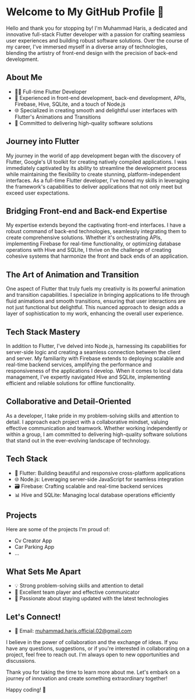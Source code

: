 # Welcome to My GitHub Profile 👋

Hello and thank you for stopping by! I'm Muhammad Haris, a dedicated and innovative full-stack Flutter developer with a passion for crafting seamless user experiences and building robust software solutions. Over the course of my career, I've immersed myself in a diverse array of technologies, blending the artistry of front-end design with the precision of back-end development.


## About Me
- 👨‍💻 Full-time Flutter Developer
- 🔭 Experienced in front-end development, back-end development, APIs, Firebase, Hive, SQLite, and a touch of Node.js
- 🌐 Specialized in creating smooth and delightful user interfaces with Flutter's Animations and Transitions
- 🚀 Committed to delivering high-quality software solutions

## Journey into Flutter

My journey in the world of app development began with the discovery of Flutter, Google's UI toolkit for creating natively compiled applications. I was immediately captivated by its ability to streamline the development process while maintaining the flexibility to create stunning, platform-independent interfaces. As a full-time Flutter developer, I've honed my skills in leveraging the framework's capabilities to deliver applications that not only meet but exceed user expectations.

## Bridging Front-end and Back-end Expertise

My expertise extends beyond the captivating front-end interfaces. I have a robust command of back-end technologies, seamlessly integrating them to create comprehensive solutions. Whether it's orchestrating APIs, implementing Firebase for real-time functionality, or optimizing database operations with Hive and SQLite, I thrive on the challenge of creating cohesive systems that harmonize the front and back ends of an application.

## The Art of Animation and Transition

One aspect of Flutter that truly fuels my creativity is its powerful animation and transition capabilities. I specialize in bringing applications to life through fluid animations and smooth transitions, ensuring that user interactions are not just functional but delightful. This nuanced approach to design adds a layer of sophistication to my work, enhancing the overall user experience.

## Tech Stack Mastery

In addition to Flutter, I've delved into Node.js, harnessing its capabilities for server-side logic and creating a seamless connection between the client and server. My familiarity with Firebase extends to deploying scalable and real-time backend services, amplifying the performance and responsiveness of the applications I develop. When it comes to local data management, I've expertly navigated Hive and SQLite, implementing efficient and reliable solutions for offline functionality.

## Collaborative and Detail-Oriented

As a developer, I take pride in my problem-solving skills and attention to detail. I approach each project with a collaborative mindset, valuing effective communication and teamwork. Whether working independently or within a group, I am committed to delivering high-quality software solutions that stand out in the ever-evolving landscape of technology.


## Tech Stack
- 📱 Flutter: Building beautiful and responsive cross-platform applications
- 🌐 Node.js: Leveraging server-side JavaScript for seamless integration
- 🗃️ Firebase: Crafting scalable and real-time backend services
- 📊 Hive and SQLite: Managing local database operations efficiently

## Projects
Here are some of the projects I'm proud of:
- Cv Creator App
- Car Parking App
- ...

## What Sets Me Apart
- 💡 Strong problem-solving skills and attention to detail
- 🤝 Excellent team player and effective communicator
- 🚀 Passionate about staying updated with the latest technologies

## Let's Connect!

- 📧 Email: muhammad.haris.official.02@gmail.com

I believe in the power of collaboration and the exchange of ideas. If you have any questions, suggestions, or if you're interested in collaborating on a project, feel free to reach out. I'm always open to new opportunities and discussions.

Thank you for taking the time to learn more about me. Let's embark on a journey of innovation and create something extraordinary together!

Happy coding! 🚀
